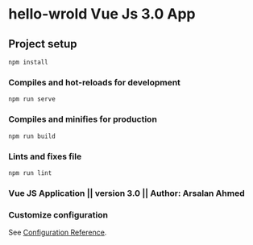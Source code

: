 # hello-wrold Vue Js 3.0 App

## Project setup
```
npm install
```

### Compiles and hot-reloads for development
```
npm run serve
```

### Compiles and minifies for production
```
npm run build
```

### Lints and fixes file
```
npm run lint
```

### Vue JS Application || version 3.0 || Author: Arsalan Ahmed

### Customize configuration
See [Configuration Reference](https://cli.vuejs.org/config/).
